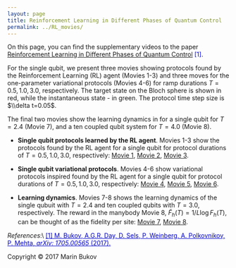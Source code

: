 ```yaml
---
layout: page
title: Reinforcement Learning in Different Phases of Quantum Control
permalink: ../RL_movies/
---
```


On this page, you can find the supplementary videos to the paper [Reinforcement Learning in Different Phases of Quantum Control](https://arxiv.org/abs/1705.00565) <span style="color:blue">[1]</span>. 

For the single qubit, we present three movies showing protocols found by the Reinforcement Learning (RL) agent (Movies 1-3) and three moves for the one-parameter variational protocols (Movies 4-6) for ramp durations $T=0.5, 1.0, 3.0$, respectively. The target state on the Bloch sphere is shown in red, while the instantaneous state - in green. The protocol time step size is $\\delta t=0.05$. 

The final two movies show the learning dynamics in for a single qubit for $T= 2.4$ (Movie 7), and a ten coupled qubit system for $T=4.0$ (Movie 8).


* __Single qubit protocols learned by the RL agent__. Movies 1-3 show the protocols found by the RL agent for a single qubit for protocol durations of $T=0.5, 1.0, 3.0$, respectively: [Movie 1]({{site.baseurl}}../movies/RL_paper/Movie-1.mp4), [Movie 2]({{site.baseurl}}../movies/RL_paper/Movie-2.mp4), [Movie 3]({{site.baseurl}}../movies/RL_paper/Movie-3.mp4).

* __Single qubit variational protocols__. Movies 4-6 show variational protocols inspired found by the RL agent for a single qubit for protocol durations of $T=0.5, 1.0, 3.0$, respectively: [Movie 4]({{site.baseurl}}../movies/RL_paper/Movie-4.mp4), [Movie 5]({{site.baseurl}}../movies/RL_paper/Movie-5.mp4), [Movie 6]({{site.baseurl}}../movies/RL_paper/Movie-6.mp4).

* __Learning dynamics__. Movies 7-8 shows the learning dynamics of the single qubuit with $T=2.4$ and ten coupled qubits with $T=3.0$, respectively. The reward in the manybody Movie 8, $\tilde F_h(T) = 1/L\log F_h(T)$, can be thought of as the fidelity per site: [Movie 7]({{site.baseurl}}../movies/RL_post/qubit.mp4), [Movie 8]({{site.baseurl}}../movies/RL_post/many_qubits.mp4).

*References*:\\
<a href="https://arxiv.org/abs/1705.00565" style="color: #0000cd">[1] M. Bukov, A.G.R. Day, D. Sels, P. Weinberg, A. Polkovnikov, P. Mehta, *arXiv: 1705.00565* (2017).</a>

Copyright © 2017 Marin Bukov